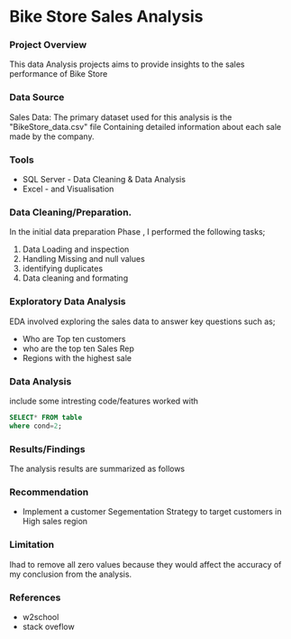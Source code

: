 # Bike Store Sales Analysis

### Project Overview
This data Analysis projects  aims to provide insights to the sales performance of Bike Store

### Data Source
Sales Data: The primary dataset used for this analysis is the "BikeStore_data.csv" file Containing detailed information about each sale made by the company.

### Tools

- SQL Server - Data Cleaning & Data Analysis
- Excel -  and Visualisation

### Data  Cleaning/Preparation.
In the initial data preparation Phase , I performed the following tasks;
1. Data Loading and inspection
2. Handling Missing and null values
3. identifying duplicates
4. Data cleaning and formating

### Exploratory Data Analysis
EDA involved exploring the sales data to answer key questions such as;
- Who are Top ten customers
- who are the top ten Sales Rep
- Regions with the highest sale

### Data Analysis
include some intresting code/features worked  with
```sql
SELECT* FROM table
where cond=2;
```
### Results/Findings
The analysis results are summarized as follows

### Recommendation
- Implement a customer Segementation Strategy to target customers in High sales region

### Limitation
Ihad to remove all zero values because they would affect the accuracy of my conclusion from the analysis.

### References
- w2school
- stack oveflow


